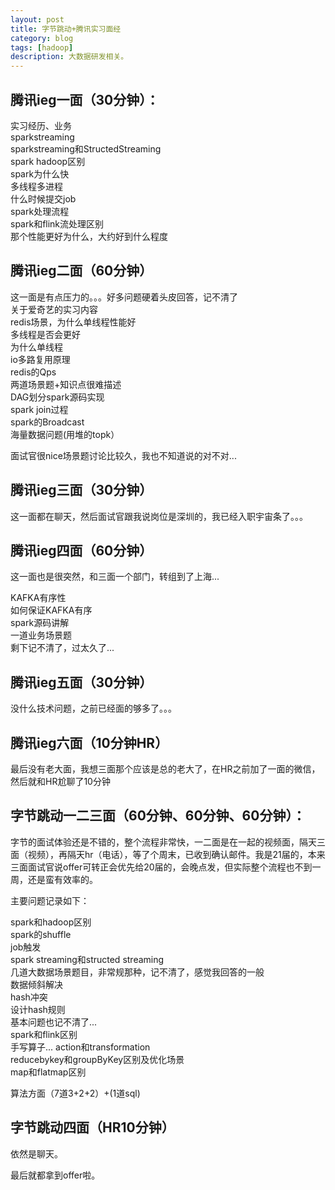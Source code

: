 ```yaml
---
layout: post
title: 字节跳动+腾讯实习面经
category: blog
tags: [hadoop]
description: 大数据研发相关。
---
```



## 腾讯ieg一面（30分钟）：

实习经历、业务   
sparkstreaming       
sparkstreaming和StructedStreaming               
spark hadoop区别          
spark为什么快                   
多线程多进程          
什么时候提交job               
spark处理流程           
spark和flink流处理区别                       
那个性能更好为什么，大约好到什么程度                  
                              
## 腾讯ieg二面（60分钟）               
                               
这一面是有点压力的。。。好多问题硬着头皮回答，记不清了                             
关于爱奇艺的实习内容             
redis场景，为什么单线程性能好                
多线程是否会更好                                 
为什么单线程          
io多路复用原理                  
redis的Qps            
两道场景题+知识点很难描述             
DAG划分spark源码实现                
spark join过程               
spark的Broadcast                
海量数据问题(用堆的topk）                        

面试官很nice场景题讨论比较久，我也不知道说的对不对...

## 腾讯ieg三面（30分钟）                                  

这一面都在聊天，然后面试官跟我说岗位是深圳的，我已经入职宇宙条了。。。                     

## 腾讯ieg四面（60分钟）                               

这一面也是很突然，和三面一个部门，转组到了上海...            
                               
KAFKA有序性                 
如何保证KAFKA有序                 
spark源码讲解             
一道业务场景题                 
剩下记不清了，过太久了...                     
         
                 
## 腾讯ieg五面（30分钟）              
                  
没什么技术问题，之前已经面的够多了。。。                                       

## 腾讯ieg六面（10分钟HR）                    

最后没有老大面，我想三面那个应该是总的老大了，在HR之前加了一面的微信，然后就和HR尬聊了10分钟             
                  

                          
## 字节跳动一二三面（60分钟、60分钟、60分钟）：                   
              
字节的面试体验还是不错的，整个流程非常快，一二面是在一起的视频面，隔天三面（视频），再隔天hr（电话），等了个周末，已收到确认邮件。我是21届的，本来三面面试官说offer可转正会优先给20届的，会晚点发，但实际整个流程也不到一周，还是蛮有效率的。            
   
主要问题记录如下：                            
   
spark和hadoop区别                             
spark的shuffle                      
job触发             
spark streaming和structed streaming                  
几道大数据场景题目，非常规那种，记不清了，感觉我回答的一般                            
数据倾斜解决                                     
hash冲突            
设计hash规则                    
基本问题也记不清了...             
spark和flink区别                        
手写算子...
action和transformation                  
reducebykey和groupByKey区别及优化场景                           
map和flatmap区别                               
                              
算法方面（7道3+2+2）+(1道sql)                                
                                                        
## 字节跳动四面（HR10分钟）                        
                 
依然是聊天。                       
                          
最后就都拿到offer啦。
           


